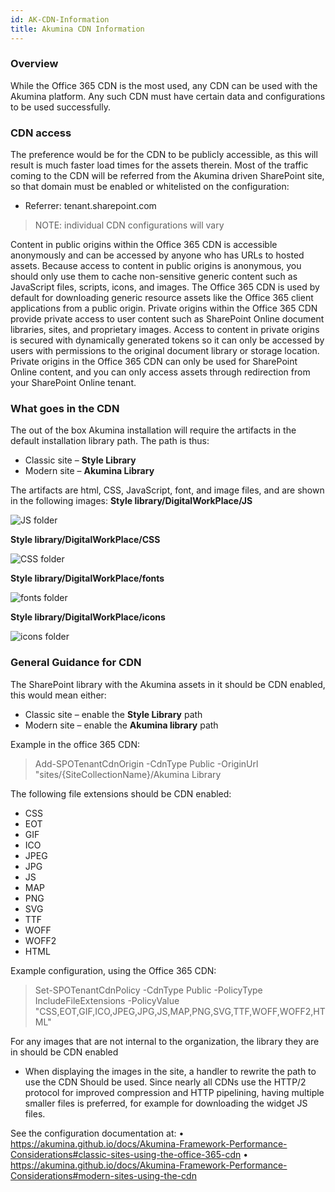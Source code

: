 ```yaml
---
id: AK-CDN-Information
title: Akumina CDN Information
---
```



### Overview
While the Office 365 CDN is the most used, any CDN can be used with the Akumina platform. Any such CDN must have certain data and configurations to be used successfully.

### CDN access
The preference would be for the CDN to be publicly accessible, as this will result is much faster load times for the assets therein. Most of the traffic coming to the CDN will be referred from the Akumina driven SharePoint site, so that domain must be enabled or whitelisted on the configuration:
* Referrer: tenant.sharepoint.com

> NOTE: individual CDN configurations will vary

Content in public origins within the Office 365 CDN is accessible anonymously and can be accessed by anyone who has URLs to hosted assets. Because access to content in public origins is anonymous, you should only use them to cache non-sensitive generic content such as JavaScript files, scripts, icons, and images. The Office 365 CDN is used by default for downloading generic resource assets like the Office 365 client applications from a public origin.
Private origins within the Office 365 CDN provide private access to user content such as SharePoint Online document libraries, sites, and proprietary images. Access to content in private origins is secured with dynamically generated tokens so it can only be accessed by users with permissions to the original document library or storage location. Private origins in the Office 365 CDN can only be used for SharePoint Online content, and you can only access assets through redirection from your SharePoint Online tenant.

### What goes in the CDN
The out of the box Akumina installation will require the artifacts in the default installation library path. The path is thus:
* Classic site – **Style Library**
* Modern site – **Akumina Library**

The artifacts are html, CSS, JavaScript, font, and image files, and are shown in the following images:
**Style library/DigitalWorkPlace/JS**
 
![JS folder](https://akumina.azureedge.net/wiki/training/images/cdn/js-folder.png)
 
**Style library/DigitalWorkPlace/CSS**

![CSS folder](https://akumina.azureedge.net/wiki/training/images/cdn/css-folder.png)

**Style library/DigitalWorkPlace/fonts**

![fonts folder](https://akumina.azureedge.net/wiki/training/images/cdn/fonts-folder.png) 

**Style library/DigitalWorkPlace/icons**

![icons folder](https://akumina.azureedge.net/wiki/training/images/cdn/icons-folder.png) 

### General Guidance for CDN
The SharePoint library with the Akumina assets in it should be CDN enabled, this would mean either:
* Classic site – enable the **Style Library** path
* Modern site – enable the **Akumina library** path

Example in the office 365 CDN:
> Add-SPOTenantCdnOrigin -CdnType Public -OriginUrl "sites/{SiteCollectionName}/Akumina Library

The following file extensions should be CDN enabled:
* CSS
* EOT
* GIF
* ICO
* JPEG
* JPG
* JS
* MAP
* PNG
* SVG
* TTF
* WOFF
* WOFF2
* HTML
 
Example configuration, using the Office 365 CDN:
> Set-SPOTenantCdnPolicy -CdnType Public -PolicyType IncludeFileExtensions -PolicyValue "CSS,EOT,GIF,ICO,JPEG,JPG,JS,MAP,PNG,SVG,TTF,WOFF,WOFF2,HTML"

For any images that are not internal to the organization, the library they are in should be CDN enabled
* When displaying the images in the site, a handler to rewrite the path to use the CDN Should be used.
Since nearly all CDNs use the HTTP/2 protocol for improved compression and HTTP pipelining, having multiple smaller files is preferred, for example for downloading the widget JS files.

See the configuration documentation at:
•	https://akumina.github.io/docs/Akumina-Framework-Performance-Considerations#classic-sites-using-the-office-365-cdn
•	https://akumina.github.io/docs/Akumina-Framework-Performance-Considerations#modern-sites-using-the-cdn
